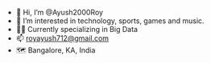 - 👋 Hi, I’m @Ayush2000Roy
- 👀 I’m interested in technology, sports, games and music.
- 🧑‍💻 Currently specializing in Big Data
- 📫 royayush712@gmail.com
- 🗺️ Bangalore, KA, India

<!---
Ayush2000Roy/Ayush2000Roy is a ✨ special ✨ repository because its `README.md` (this file) appears on your GitHub profile.
You can click the Preview link to take a look at your changes.
--->
